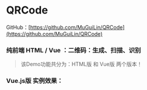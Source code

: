 # QRCode

GitHub：[https://github.com/MuGuiLin/QRCode](https://github.com/MuGuiLin/QRCode)

### 纯前端 HTML / Vue ：二维码：生成、扫描、识别

> 该Demo功能共分为：HTML版 和 Vue版 两个版本！



### Vue.js版 实例效果：

